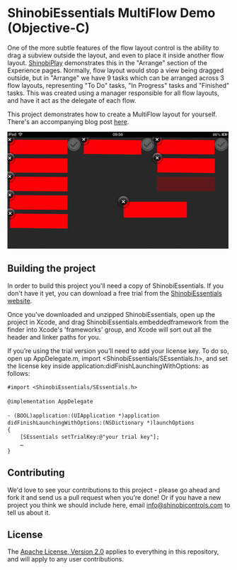 ShinobiEssentials MultiFlow Demo (Objective-C)
=====================

One of the more subtle features of the flow layout control is the ability to drag a subview outside the layout, and even to place it inside another flow layout. [ShinobiPlay](http://www.shinobicontrols.com/shinobiplay/) demonstrates this in the "Arrange" section of the Experience pages. Normally, flow layout would stop a view being dragged outside, but in "Arrange" we have 9 tasks which can be arranged across 3 flow layouts, representing "To Do" tasks, "In Progress" tasks and "Finished" tasks. This was created using a manager responsible for all flow layouts, and have it act as the delegate of each flow.

This project demonstrates how to create a MultiFlow layout for yourself. There's an accompanying blog post [here](http://www.shinobicontrols.com/blog/posts/2013/02/27/flow-by-flow/).

![Screenshot](screenshot.png?raw=true)

Building the project
------------------

In order to build this project you'll need a copy of ShinobiEssentials. If you don't have it yet, you can download a free trial from the [ShinobiEssentials website](http://www.shinobicontrols.com/shinobiessentials/).

Once you've downloaded and unzipped ShinobiEssentials, open up the project in Xcode, and drag ShinobiEssentials.embeddedframework from the finder into Xcode's 'frameworks' group, and Xcode will sort out all the header and linker paths for you.

If you’re using the trial version you’ll need to add your license key. To do so, open up AppDelegate.m, import <ShinobiEssentials/SEssentials.h>, and set the license key inside application:didFinishLaunchingWithOptions: as follows:

    #import <ShinobiEssentials/SEssentials.h>

    @implementation AppDelegate

    - (BOOL)application:(UIApplication *)application didFinishLaunchingWithOptions:(NSDictionary *)launchOptions
    {
        [SEssentials setTrialKey:@"your trial key"];
        …
    }

Contributing
------------

We'd love to see your contributions to this project - please go ahead and fork it and send us a pull request when you're done! Or if you have a new project you think we should include here, email info@shinobicontrols.com to tell us about it.

License
-------

The [Apache License, Version 2.0](license.txt) applies to everything in this repository, and will apply to any user contributions.

